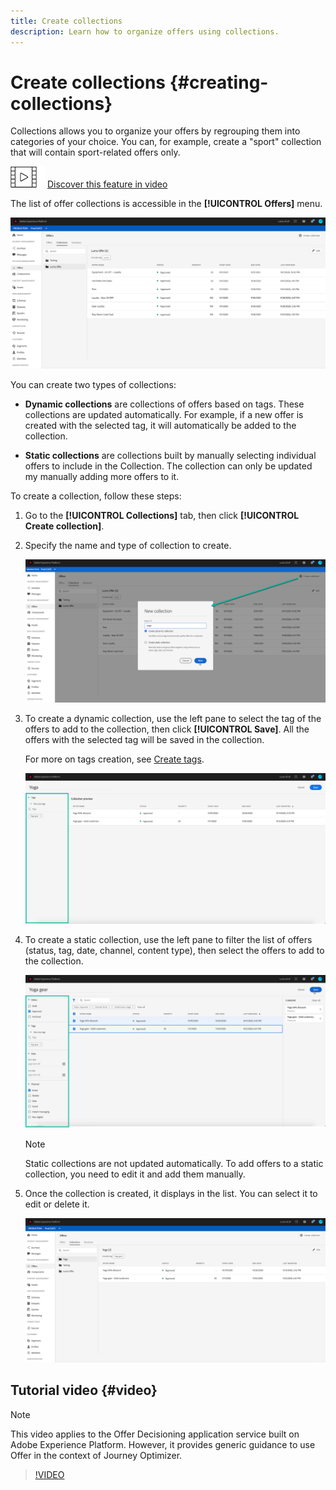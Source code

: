 ```yaml
---
title: Create collections
description: Learn how to organize offers using collections.
---
```

# Create collections {#creating-collections}

Collections allows you to organize your offers by regrouping them into categories of your choice. You can, for example, create a "sport" collection that will contain sport-related offers only. 

![](../../assets/do-not-localize/how-to-video.png) [Discover this feature in video](#video)

The list of offer collections is accessible in the **[!UICONTROL Offers]** menu.   

![](../../assets/collections_list.png)

You can create two types of collections: 

* **Dynamic collections** are collections of offers based on tags. These collections are updated automatically. For example, if a new offer is created with the selected tag, it will automatically be added to the collection.

* **Static collections** are collections built by manually selecting individual offers to include in the Collection. The collection can only be updated my manually adding more offers to it.

To create a collection, follow these steps:

1. Go to the **[!UICONTROL Collections]** tab, then click **[!UICONTROL Create collection]**.

1. Specify the name and type of collection to create.

    ![](../../assets/collection_create.png)

1. To create a dynamic collection, use the left pane to select the tag of the offers to add to the collection, then click **[!UICONTROL Save]**. All the offers with the selected tag will be saved in the collection.

    For more on tags creation, see [Create tags](../offer-library/creating-tags.md).

    ![](../../assets/dynamic_collection.png)

1. To create a static collection, use the left pane to filter the list of offers (status, tag, date, channel, content type), then select the offers to add to the collection.

    ![](../../assets/static_collection.png)

    >[!NOTE]
    >
    >Static collections are not updated automatically. To add offers to a static collection, you need to edit it and add them manually.

1. Once the collection is created, it displays in the list. You can select it to edit or delete it.

    ![](../../assets/collection_created.png)

## Tutorial video {#video}

>[!NOTE]
>
>This video applies to the Offer Decisioning application service built on Adobe Experience Platform. However, it provides generic guidance to use Offer in the context of Journey Optimizer.

>[!VIDEO](https://video.tv.adobe.com/v/329376?quality=12)
